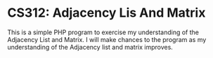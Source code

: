 CS312: Adjacency Lis And Matrix
===============================

This is a simple PHP program to exercise
my understanding of the Adjacency List 
and Matrix. I will make chances to the 
program as my understanding of the 
Adjacency list and matrix improves.